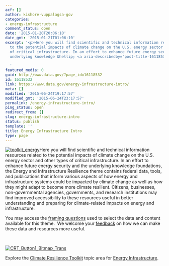 ```yaml
---
acf: []
author: kishore-vuppalagsa-gov
categories:
- energy-infrastructure
comment_status: open
date: '2015-01-20T20:06:10'
date_gmt: '2015-01-21T01:06:10'
excerpt: '<p>Here you will find scientific and technical information resources related
  to the potential impacts of climate change on the U.S. energy sector and other types
  of critical infrastructure. In an effort to enhance future energy security and the
  underlying knowledge &hellip; <a aria-describedby="post-title-16118532" href="https://www.data.gov/energy-infrastructure-intro/">Continued</a></p>

  '
featured_media: 0
guid: http://www.data.gov/?page_id=16118532
id: 16118532
link: https://www.data.gov/energy-infrastructure-intro/
meta: []
modified: '2015-06-24T19:17:57'
modified_gmt: '2015-06-24T23:17:57'
permalink: /energy-infrastructure-intro/
ping_status: open
redirect_from: []
slug: energy-infrastructure-intro
status: publish
template: ''
title: Energy Infrastructure Intro
type: page
---
```

[![toolkit_energy](https://s3.amazonaws.com/bsp-ocsit-prod-east-appdata/datagov/wordpress/2014/03/toolkit_energy-300x300.jpg)](https://s3.amazonaws.com/bsp-ocsit-prod-east-appdata/datagov/wordpress/2014/03/toolkit_energy.jpg)Here you will find scientific and technical information resources related to the potential impacts of climate change on the U.S. energy sector and other types of critical infrastructure. In an effort to enhance future energy security and the underlying knowledge foundations, the Energy and Infrastructure Resilience theme contains federal data, tools, and publications that inform various aspects of how energy and infrastructure systems could be impacted by climate change as well as how they might adapt to become more climate resilient. Citizens, businesses, non-governmental agencies, governments, and research institutions may find improved accessibility to these resources useful in better understanding and preparing for climate-related impacts on energy and infrastructure.


You may access the [framing questions](http://www.data.gov/climate/energy-infrastructure/energy-infrastructure-framing-questions/) used to select the data and content available for this theme.  We welcome your [feedback](https://www.data.gov/climate/climate-feedback/) on how we can make these data and resources more useful.


 


[![CRT_Button1_Bitmap_Trans](https://s3.amazonaws.com/bsp-ocsit-prod-east-appdata/datagov/wordpress/2014/03/CRT_Button1_Bitmap_Trans-300x118.png)](http://toolkit.climate.gov/)


Explore the [Climate Resilience Toolkit](http://toolkit.climate.gov/) topic area for [Energy Infrastructure](http://toolkit.climate.gov/topics/energy-supply-and-use).


